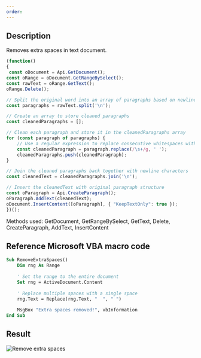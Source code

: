 ```yaml
---
order: 
---
```


## Description

Removes extra spaces in text document.

<!-- This code snippet is shown in the screenshot. -->

<!-- eslint-skip -->

```ts
(function()
{
 const oDocument = Api.GetDocument();
const oRange = oDocument.GetRangeBySelect();
const rawText = oRange.GetText();
oRange.Delete();

// Split the original word into an array of paragraphs based on newline characters
const paragraphs = rawText.split('\n');

// Create an array to store cleaned paragraphs
const cleanedParagraphs = [];

// Clean each paragraph and store it in the cleanedParagraphs array
for (const paragraph of paragraphs) {
    // Use a regular expression to replace consecutive whitespaces with a single space
    const cleanedParagraph = paragraph.replace(/\s+/g, ' ');
    cleanedParagraphs.push(cleanedParagraph);
}

// Join the cleaned paragraphs back together with newline characters
const cleanedText = cleanedParagraphs.join('\n');

// Insert the cleanedText with original paragraph structure
const oParagraph = Api.CreateParagraph();
oParagraph.AddText(cleanedText);
oDocument.InsertContent([oParagraph], { "KeepTextOnly": true });   
})();
```

Methods used: GetDocument, GetRangeBySelect, GetText, Delete, CreateParagraph, AddText, InsertContent

## Reference Microsoft VBA macro code

<!-- code generated with AI -->

```vb
Sub RemoveExtraSpaces()
    Dim rng As Range
    
    ' Set the range to the entire document
    Set rng = ActiveDocument.Content
    
    ' Replace multiple spaces with a single space
    rng.Text = Replace(rng.Text, "  ", " ")
    
    MsgBox "Extra spaces removed!", vbInformation
End Sub
```

## Result

<!-- imgpath -->

![Remove extra spaces](/assets/images/plugins/remove-extra-spaces.png)
